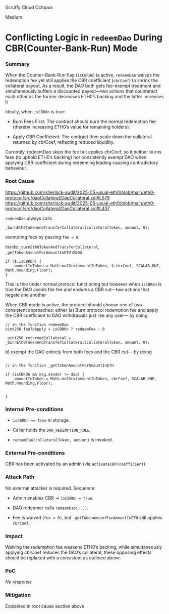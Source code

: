 Scruffy Cloud Octopus

Medium

# Conflicting Logic in `redeemDao` During CBR(Counter-Bank-Run) Mode

### Summary

When the Counter-Bank-Run flag (`isCBROn`) is active, `redeemDao` waives the redemption fee yet still applies the CBR coefficient (`cbrCoef`) to shrink the collateral payout. As a result, the DAO both gets fee-exempt treatment and simultaneously suffers a discounted payout—two actions that counteract each other as the former decreases ETH0’s backing and the latter increases it

Ideally, when `isCBROn` is true:

 - Burn Fees First: The contract should burn the normal redemption fee (thereby increasing ETH0’s value for remaining holders).

- Apply CBR Coefficient: The contract  then scale down the collateral returned by cbrCoef, reflecting reduced liquidity.

Currently, redeemDao skips the fee but applies cbrCoef, so it neither burns fees (to uphold ETH0’s backing) nor consistently exempt DAO when applying  CBR coefficient during redeeming leading causing contradictory behaviour. 



### Root Cause

https://github.com/sherlock-audit/2025-05-usual-eth0/blob/main/eth0-protocol/src/daoCollateral/DaoCollateral.sol#L579
https://github.com/sherlock-audit/2025-05-usual-eth0/blob/main/eth0-protocol/src/daoCollateral/DaoCollateral.sol#L437

`redeemDao` always calls
```solidity
_burnEth0TokenAndTransferCollateral(collateralToken, amount, 0);

```
exempting fees by passing `fee = 0`. 

Inside `_burnEth0TokenAndTransferCollateral`, `_getTokenAmountForAmountInETH`  does:
```solidity
if ($.isCBROn) {
    amountInToken = Math.mulDiv(amountInToken, $.cbrCoef, SCALAR_ONE, Math.Rounding.Floor);
}

```
This is fine under normal protocol functioning but however when `isCBROn` is true the DAO avoids the fee and endures a CBR cut—two actions that negate one another

When CBR mode is active, the protocol should choose one of two consistent approaches: either 
(a) Burn protocol redemption fee and apply the CBR coefficient to DAO withdrawals just like any user— by doing;

```solidity
// in the function redeemDao
uint256 feeToApply = isCBROn ? redeemFee : 0

 uint256 returnedCollateral = _burnEth0TokenAndTransferCollateral(collateralToken, amount, 0);

``` 

b) exempt the DAO entirely from both fees and the CBR cut— by doing

```solidity

// in the function _getTokenAmountForAmountInETH

if (isCBROn && msg.sender != dao) {
    amountInToken = Math.mulDiv(amountInToken, cbrCoef, SCALAR_ONE, Math.Rounding.Floor);


}

```


### Internal Pre-conditions

- `isCBROn == true` in storage.

- Caller holds the `DAO_REDEMPTION_ROLE`.

- `redeemDao(collateralToken, amount)` is invoked.

### External Pre-conditions

CBR has been activated by an admin (via  `activateCBR(coefficient`)

### Attack Path

No external attacker is required. Sequence:

- Admin enables CBR → `isCBROn = true`.

- DAO redeemer calls `redeemDao(...)`.

- Fee is waived (`fee = 0)`, but `_getTokenAmountForAmountInETH` still applies `cbrCoef`.



### Impact

Waiving the redemption fee weakens ETH0’s backing, while simultaneously applying cbrCoef reduces the DAO’s collateral,  these opposing effects should be replaced with a consistent as outlined above.

### PoC

_No response_

### Mitigation

Explained in root cause section above